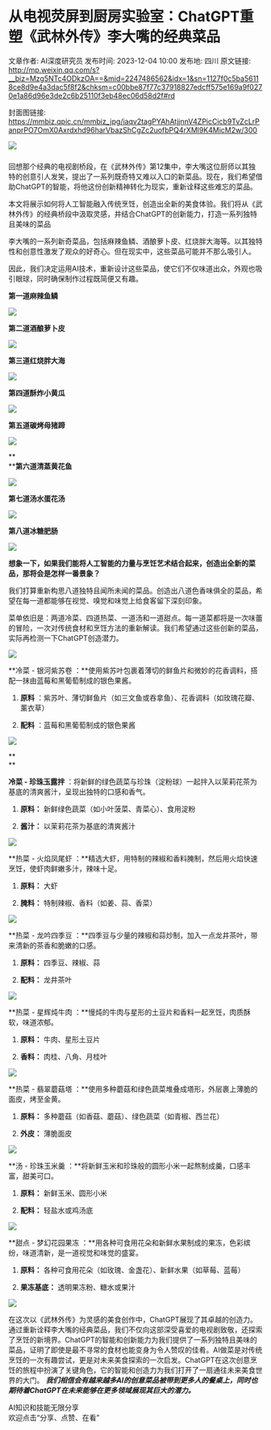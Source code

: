 # 从电视荧屏到厨房实验室：ChatGPT重塑《武林外传》李大嘴的经典菜品

文章作者: AI深度研究员
发布时间: 2023-12-04 10:00
发布地: 四川
原文链接: http://mp.weixin.qq.com/s?__biz=Mzg5NTc4ODkzOA==&mid=2247486562&idx=1&sn=1127f0c5ba56118ce8d9e4a3dac5f8f2&chksm=c00bbe87f77c37918827edcff575e169a9f0270e1a86d96e3de2c6b25110f3eb48ec06d58d2f#rd

封面图链接: https://mmbiz.qpic.cn/mmbiz_jpg/iaqv2tagPYAhAtjjnnV4ZPicCicb9TvZcLrPanprPO7OmX0Axrdxhd96harVbazShCgZc2uofbPQ4rXMl9K4MicM2w/300

  

![](https://mmbiz.qpic.cn/mmbiz_jpg/iaqv2tagPYAhAtjjnnV4ZPicCicb9TvZcLrne0umfdSlJMm05Ze3VI7Tq0fhhVAmkhiae3DP0pCUdpD3f8Xy3NvJvg/640?wx_fmt=other&from=appmsg)

###

回想那个经典的电视剧桥段，在《武林外传》第12集中，李大嘴这位厨师以其独特的创意引人发笑，提出了一系列既奇特又难以入口的新菜品。现在，我们希望借助ChatGPT的智能，将他这份创新精神转化为现实，重新诠释这些难忘的菜品。

本文将展示如何将人工智能融入传统烹饪，创造出全新的美食体验。我们将从《武林外传》的经典桥段中汲取灵感，并结合ChatGPT的创新能力，打造一系列独特且美味的菜品

  

李大嘴的一系列新奇菜品，包括麻辣鱼鳞、酒酿萝卜皮、红烧胖大海等。以其独特性和创意性激发了观众的好奇心。但在现实中，这些菜品可能并不那么吸引人。

因此，我们决定运用AI技术，重新设计这些菜品，使它们不仅味道出众，外观也吸引眼球，同时确保制作过程既简便又有趣。

**第一道麻辣鱼鳞**

![](https://mmbiz.qpic.cn/mmbiz_png/iaqv2tagPYAhAtjjnnV4ZPicCicb9TvZcLrnG5J37WxrVeGvVicgibS79AKUlcmicZmOuCF8AFjPx7hib64miaeZQywXxA/640?wx_fmt=png&from=appmsg)

  

**第二道酒酿萝卜皮**

![](https://mmbiz.qpic.cn/mmbiz_png/iaqv2tagPYAhAtjjnnV4ZPicCicb9TvZcLrSZ529V60EwbRJSQxyLt4FdI6ibHaBaszcJdOhEAedt7LrqOyCAlxFnA/640?wx_fmt=png&from=appmsg)

  

**第三道红烧胖大海**  

![](https://mmbiz.qpic.cn/mmbiz_png/iaqv2tagPYAhAtjjnnV4ZPicCicb9TvZcLrTu7fW7DWHicw8HZhne3HMcjmhVxtvCcg3JXLXBicQCFG9aibsmib6tyPbQ/640?wx_fmt=png&from=appmsg)

  

  

**第四道酥炸小黄瓜**

![](https://mmbiz.qpic.cn/mmbiz_png/iaqv2tagPYAhAtjjnnV4ZPicCicb9TvZcLrHhMJjXIUTDULsI456hp0Z7ic8iaQPUxzaGcGlpXrV7gOdQbkR8ubWaIg/640?wx_fmt=png&from=appmsg)

  

  
**第五道碳烤母猪蹄**

![](https://mmbiz.qpic.cn/mmbiz_png/iaqv2tagPYAhAtjjnnV4ZPicCicb9TvZcLrZel8SHYlKf7dx44vAibGVktgsSCs23G4vr0Bj863QjwYPMx7icub8PtA/640?wx_fmt=png&from=appmsg)

  

  
**  
****第六道清蒸黄花鱼**

![](https://mmbiz.qpic.cn/mmbiz_png/iaqv2tagPYAhAtjjnnV4ZPicCicb9TvZcLrz9TfXQdBL6trwhe93vgOWyTmWIhSqkjM8PyWG9sN50qwun1sibC9oKw/640?wx_fmt=png&from=appmsg)

  

  
**第七道汤水蛋花汤**

![](https://mmbiz.qpic.cn/mmbiz_png/iaqv2tagPYAhAtjjnnV4ZPicCicb9TvZcLruOibXz6HfXbPK7p1fAkeLn5KicdyYDlB6HMhpibbfCMUlXtdDQvPffH2g/640?wx_fmt=png&from=appmsg)

  

  
  
**第八道冰糖肥肠**

![](https://mmbiz.qpic.cn/mmbiz_png/iaqv2tagPYAhAtjjnnV4ZPicCicb9TvZcLrPMhcL7A0lXgc4vWia3nvCFbf3uZ8jBR7awxR4NJQytCiav17m7ibIcS3w/640?wx_fmt=png&from=appmsg)

  

  

**想象一下，如果我们能将人工智能的力量与烹饪艺术结合起来，创造出全新的菜品，那将会是怎样一番景象？**

我们打算重新构思八道独特且闻所未闻的菜品。创造出八道色香味俱全的菜品，希望在每一道都能够在视觉、嗅觉和味觉上给食客留下深刻印象。

菜单依旧是：两道冷菜、四道热菜、一道汤和一道甜点。每一道菜都将是一次味蕾的冒险，一次对传统食材和烹饪方法的重新解读。我们希望通过这些创新的菜品，实际再检测一下ChatGPT创造潜力。

![](https://mmbiz.qpic.cn/mmbiz_png/iaqv2tagPYAhAtjjnnV4ZPicCicb9TvZcLrmjeMo2CoJ54MfTFuLulpZCovKk9g26c2skC0iaM9iaRZqwnFibGBTK6SA/640?wx_fmt=png&from=appmsg)

  

**冷菜 - 银河紫苏卷 ：**使用紫苏叶包裹着薄切的鲜鱼片和微妙的花香调料，搭配一抹由蓝莓和黑葡萄制成的银色果酱。

  1. **原料** ：紫苏叶、薄切鲜鱼片（如三文鱼或吞拿鱼）、花香调料（如玫瑰花瓣、薰衣草）

  2. **配料** ：蓝莓和黑葡萄制成的银色果酱

![](https://mmbiz.qpic.cn/mmbiz_jpg/iaqv2tagPYAhAtjjnnV4ZPicCicb9TvZcLrtonRN1UAqObaSq8lN1Bhw08ciaj8CG2dUTHNFlbialMkLqeLd8GA2KMQ/640?wx_fmt=other&from=appmsg)

**  
**

**冷菜 - 珍珠玉露拌** ：将新鲜的绿色蔬菜与珍珠（淀粉球）一起拌入以茉莉花茶为基底的清爽酱汁，呈现出独特的口感和香气。

  1. **原料：** 新鲜绿色蔬菜（如小叶菠菜、青菜心）、食用淀粉

  2. **酱汁：** 以茉莉花茶为基底的清爽酱汁

![](https://mmbiz.qpic.cn/mmbiz_jpg/iaqv2tagPYAjQsJjhRticrjLN6DjZuiaiaiayzpLB83yRuwic101WhXIddYOicOuVaQKDf5FGUicBQFqNcO67VzYMnbvJw/640?wx_fmt=other&from=appmsg)  

  

**热菜 - 火焰凤尾虾 ：**精选大虾，用特制的辣椒和香料腌制，然后用火焰快速烹饪，使虾肉鲜嫩多汁，辣味十足。

  1. **原料：** 大虾

  2. **腌料：** 特制辣椒、香料（如姜、蒜、香菜）

![](https://mmbiz.qpic.cn/sz_mmbiz_jpg/iaqv2tagPYAjQsJjhRticrjLN6DjZuiaiaiayzib9H66x3HISeRxRmUPRicBvdyjoE7Xk3IPGNdu12LjRhCgRfR0cAmNQ/640?wx_fmt=other&from=appmsg)  

  

**热菜 - 龙吟四季豆 ：**四季豆与少量的辣椒和蒜炒制，加入一点龙井茶叶，带来清新的茶香和脆嫩的口感。

  1. **原料：** 四季豆、辣椒、蒜

  2. **配料：** 龙井茶叶

![](https://mmbiz.qpic.cn/mmbiz_jpg/iaqv2tagPYAjQsJjhRticrjLN6DjZuiaiaiaydsysndfpfibk0LP46c1dV3Owka37xUgCl8ibQ1khzgOgibQgdPCWM47Sw/640?wx_fmt=other&from=appmsg)

  

**热菜 - 星辉炖牛肉 ：**慢炖的牛肉与星形的土豆片和香料一起烹饪，肉质酥软，味道浓郁。

  1. **原料：** 牛肉、星形土豆片

  2. **香料：** 肉桂、八角、月桂叶

![](https://mmbiz.qpic.cn/mmbiz_jpg/iaqv2tagPYAjQsJjhRticrjLN6DjZuiaiaiayiaMghLctp1BnGpFl4ziaqMDNY3nNrqEOIqrSx8049zvHV9TuZlTQZP1A/640?wx_fmt=other&from=appmsg)

  

**热菜 - 翡翠蘑菇塔 ：**使用多种蘑菇和绿色蔬菜堆叠成塔形，外层裹上薄脆的面皮，烤至金黄。

  1. **原料：** 多种蘑菇（如香菇、蘑菇）、绿色蔬菜（如青椒、西兰花）

  2. **外皮：** 薄脆面皮

  

![](https://mmbiz.qpic.cn/mmbiz_jpg/iaqv2tagPYAhAtjjnnV4ZPicCicb9TvZcLrauyPsfLnK7atJMXKmynDm0KRicEe1aBf3hGqrGficUSYHp0WTGvicicjhg/640?wx_fmt=other&from=appmsg)

  

**汤 - 珍珠玉米羹 ：**将新鲜玉米和珍珠般的圆形小米一起熬制成羹，口感丰富，甜美可口。

  1. **原料：** 新鲜玉米、圆形小米

  2. **配料：** 轻盐水或鸡汤底

  

![](https://mmbiz.qpic.cn/mmbiz_jpg/iaqv2tagPYAhAtjjnnV4ZPicCicb9TvZcLrFwtD6gbvVmsgq9X3zEAG7NfK6T0U4VqZZvcxiblq4xHXazRyH4Ucxfg/640?wx_fmt=other&from=appmsg)

  

**甜点 - 梦幻花园果冻 ：**用各种可食用花朵和新鲜水果制成的果冻，色彩缤纷，味道清新，是一道视觉和味觉的盛宴。

  1. **原料：** 各种可食用花朵（如玫瑰、金盏花）、新鲜水果（如草莓、蓝莓）

  2. **果冻基底：** 透明果冻粉、糖水或果汁

![](https://mmbiz.qpic.cn/mmbiz_jpg/iaqv2tagPYAhAtjjnnV4ZPicCicb9TvZcLrAwQC6IHUibALRIqsHEwkqHJFXYAbyMA3r1b6VLGEJrrhEU3czS7AjNw/640?wx_fmt=other&from=appmsg)

  

  

在这次以《武林外传》为灵感的美食创作中，ChatGPT展现了其卓越的创造力。通过重新诠释李大嘴的经典菜品，我们不仅向这部深受喜爱的电视剧致敬，还探索了烹饪的新境界。ChatGPT的智能和创新能力为我们提供了一系列独特且美味的菜品，证明了即使是最不寻常的食材也能变身为令人赞叹的佳肴。AI做菜是对传统烹饪的一次有趣尝试，更是对未来美食探索的一次启发。ChatGPT在这次创意烹饪的旅程中扮演了关键角色，它的智能和创造力为我们打开了一扇通往未来美食世界的大门。
_**我们相信会有越来越多AI的创意菜品被带到更多人的餐桌上，同时也期待着ChatGPT在未来能够在更多领域展现其巨大的潜力。**_

  

AI知识和技能无限分享  
欢迎点击“分享、点赞、在看”

